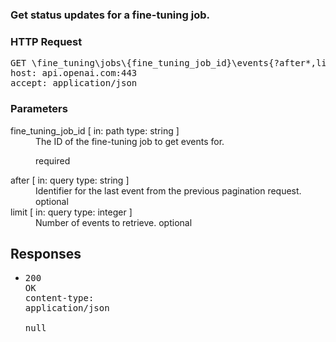 <!DOCTYPE html><html><head><title>Get status updates for a fine-tuning job.&#xA;</title><link rel="stylesheet" href="./OpenApi.css"/><meta charset="utf-8"/><meta name="viewport" content="width=device-width, initial-scale=1"/></head><body><article><section class="requestOverview"><h1 class="request-summary">Get status updates for a fine-tuning job.&#xA;</h1></section><section class="http"><h3>HTTP Request</h3><pre class="http-example"><span class="request-line">GET</span> <span class="http-target">\fine_tuning\jobs\{fine_tuning_job_id}\events{?after*,limit*}</span> <span class="http-version">HTTP/1.1</span>&#xA;<span class="header-line">host</span>: <span class="header-value">api.openai.com:443</span>&#xA;<span class="header-line">accept</span>: <span class="header-value">application/json</span>&#xA;</pre></section><dl class="parameters"><h3>Parameters</h3><dt class="parameter"><span class="parameter-name">fine_tuning_job_id</span> [ in: <span class="parameter-location">path</span> type: <span class="parameter-type">string</span> ]</dt><dd class="parameter"><span class="parameter-description">The ID of the fine-tuning job to get events for.
</span> <span class="parameter-required">required</span></dd><dt class="parameter"><span class="parameter-name">after</span> [ in: <span class="parameter-location">query</span> type: <span class="parameter-type">string</span> ]</dt><dd class="parameter"><span class="parameter-description">Identifier for the last event from the previous pagination request.</span> <span class="parameter-required">optional</span></dd><dt class="parameter"><span class="parameter-name">limit</span> [ in: <span class="parameter-location">query</span> type: <span class="parameter-type">integer</span> ]</dt><dd class="parameter"><span class="parameter-description">Number of events to retrieve.</span> <span class="parameter-required">optional</span></dd></dl><section class="responses"><h2>Responses</h2><ul class="responses"><li class="response"><pre class="http-example"><span class="status-line">200</span> <span class="status-description">OK</span>
<span class="header-line">content-type</span>: <span class="header-value">application/json</span>&#xA;&#xA;null</pre></li></ul></section></article></body></html>